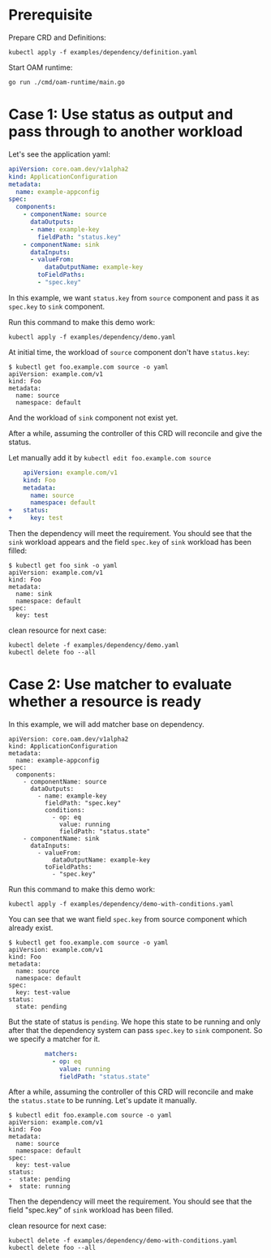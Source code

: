 # Prerequisite


Prepare CRD and Definitions:

```shell
kubectl apply -f examples/dependency/definition.yaml
```

Start OAM runtime:

```shell script
go run ./cmd/oam-runtime/main.go
```

# Case 1: Use status as output and pass through to another workload 

Let's see the application yaml:

```yaml
apiVersion: core.oam.dev/v1alpha2
kind: ApplicationConfiguration
metadata:
  name: example-appconfig
spec:
  components:
    - componentName: source
      dataOutputs:
      - name: example-key
        fieldPath: "status.key"
    - componentName: sink
      dataInputs:
      - valueFrom:
          dataOutputName: example-key
        toFieldPaths:
        - "spec.key"
```

In this example, we want `status.key` from `source` component and pass it as `spec.key` to `sink` component.

Run this command to make this demo work:

```shell script
kubectl apply -f examples/dependency/demo.yaml
```

At initial time, the workload of `source` component don't have `status.key`:

```shell script
$ kubectl get foo.example.com source -o yaml
apiVersion: example.com/v1
kind: Foo
metadata:
  name: source
  namespace: default
```

And the workload of `sink` component not exist yet.

After a while, assuming the controller of this CRD will reconcile and give the status.

Let manually add it by `kubectl edit foo.example.com source`

```yaml
    apiVersion: example.com/v1
    kind: Foo
    metadata:
      name: source
      namespace: default
+   status:
+     key: test 
```

Then the dependency will meet the requirement. You should see that the `sink` workload appears and
the field `spec.key` of `sink` workload has been filled:

```shell script
$ kubectl get foo sink -o yaml
apiVersion: example.com/v1
kind: Foo
metadata:
  name: sink 
  namespace: default
spec:
  key: test
```

clean resource for next case:

```shell script
kubectl delete -f examples/dependency/demo.yaml
kubectl delete foo --all
```

# Case 2: Use matcher to evaluate whether a resource is ready

In this example, we will add matcher base on dependency.

```shell script
apiVersion: core.oam.dev/v1alpha2
kind: ApplicationConfiguration
metadata:
  name: example-appconfig
spec:
  components:
    - componentName: source
      dataOutputs:
        - name: example-key
          fieldPath: "spec.key"
          conditions:
            - op: eq
              value: running
              fieldPath: "status.state"
    - componentName: sink
      dataInputs:
        - valueFrom:
            dataOutputName: example-key
          toFieldPaths:
            - "spec.key"
```

Run this command to make this demo work:

```shell script
kubectl apply -f examples/dependency/demo-with-conditions.yaml
```


You can see that we want field `spec.key` from source component which already exist.

```shell script
$ kubectl get foo.example.com source -o yaml
apiVersion: example.com/v1
kind: Foo
metadata:
  name: source
  namespace: default
spec:
  key: test-value
status:
  state: pending
```

But the state of status is `pending`. We hope this state to be running and only after that the dependency system
can pass `spec.key` to `sink` component. So we specify a matcher for it.

```yaml
          matchers:
            - op: eq
              value: running
              fieldPath: "status.state"
```
 
After a while, assuming the controller of this CRD will reconcile and make the `status.state` to be running.
Let's update it manually. 

```shell script
$ kubectl edit foo.example.com source -o yaml
apiVersion: example.com/v1
kind: Foo
metadata:
  name: source
  namespace: default
spec:
  key: test-value
status:
-  state: pending
+  state: running
```

Then the dependency will meet the requirement. You should see that the field "spec.key" of `sink` workload has been filled.

clean resource for next case:

```shell script
kubectl delete -f examples/dependency/demo-with-conditions.yaml
kubectl delete foo --all
```